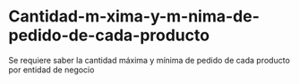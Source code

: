 # Cantidad-m-xima-y-m-nima-de-pedido-de-cada-producto
Se requiere saber la cantidad máxima y mínima de pedido de cada producto por entidad de negocio
